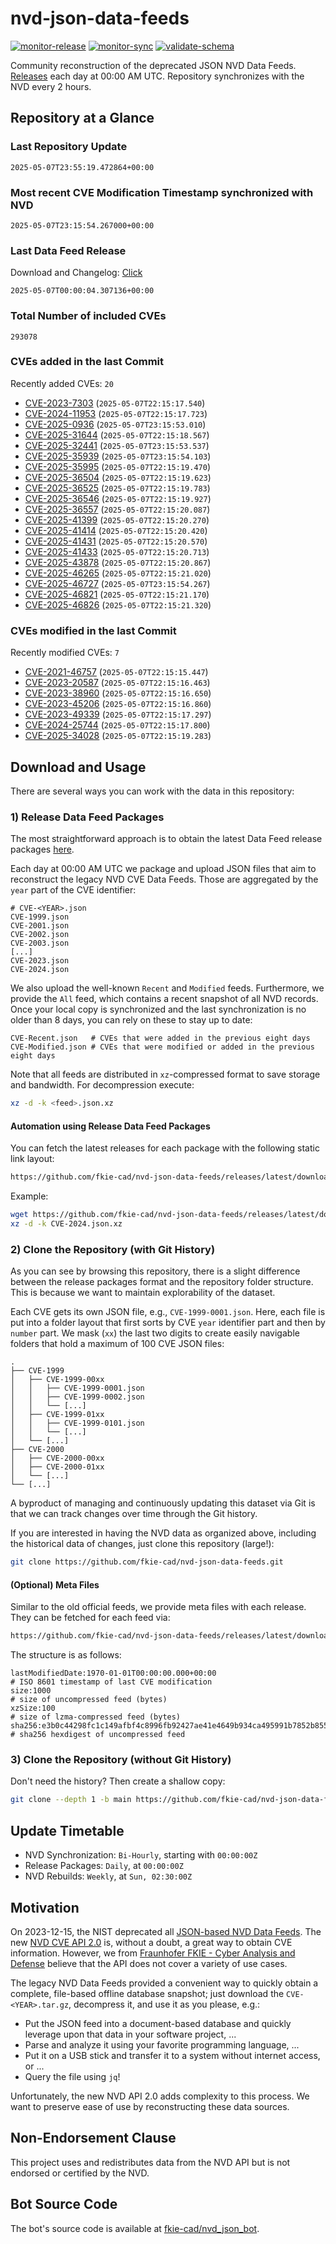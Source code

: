 # nvd-json-data-feeds

[![monitor-release](https://github.com/fkie-cad/nvd-json-data-feeds/actions/workflows/monitor_release.yml/badge.svg)](https://github.com/fkie-cad/nvd-json-data-feeds/actions/workflows/monitor_release.yml)
[![monitor-sync](https://github.com/fkie-cad/nvd-json-data-feeds/actions/workflows/monitor_sync.yml/badge.svg)](https://github.com/fkie-cad/nvd-json-data-feeds/actions/workflows/monitor_sync.yml)
[![validate-schema](https://github.com/fkie-cad/nvd-json-data-feeds/actions/workflows/validate_schema.yml/badge.svg)](https://github.com/fkie-cad/nvd-json-data-feeds/actions/workflows/validate_schema.yml)

Community reconstruction of the deprecated JSON NVD Data Feeds.
[Releases](https://github.com/fkie-cad/nvd-json-data-feeds/releases/latest) each day at 00:00 AM UTC.
Repository synchronizes with the NVD every 2 hours.

## Repository at a Glance

### Last Repository Update

```plain
2025-05-07T23:55:19.472864+00:00
```

### Most recent CVE Modification Timestamp synchronized with NVD

```plain
2025-05-07T23:15:54.267000+00:00
```

### Last Data Feed Release

Download and Changelog: [Click](https://github.com/fkie-cad/nvd-json-data-feeds/releases/latest)

```plain
2025-05-07T00:00:04.307136+00:00
```

### Total Number of included CVEs

```plain
293078
```

### CVEs added in the last Commit

Recently added CVEs: `20`

- [CVE-2023-7303](CVE-2023/CVE-2023-73xx/CVE-2023-7303.json) (`2025-05-07T22:15:17.540`)
- [CVE-2024-11953](CVE-2024/CVE-2024-119xx/CVE-2024-11953.json) (`2025-05-07T22:15:17.723`)
- [CVE-2025-0936](CVE-2025/CVE-2025-09xx/CVE-2025-0936.json) (`2025-05-07T23:15:53.010`)
- [CVE-2025-31644](CVE-2025/CVE-2025-316xx/CVE-2025-31644.json) (`2025-05-07T22:15:18.567`)
- [CVE-2025-32441](CVE-2025/CVE-2025-324xx/CVE-2025-32441.json) (`2025-05-07T23:15:53.537`)
- [CVE-2025-35939](CVE-2025/CVE-2025-359xx/CVE-2025-35939.json) (`2025-05-07T23:15:54.103`)
- [CVE-2025-35995](CVE-2025/CVE-2025-359xx/CVE-2025-35995.json) (`2025-05-07T22:15:19.470`)
- [CVE-2025-36504](CVE-2025/CVE-2025-365xx/CVE-2025-36504.json) (`2025-05-07T22:15:19.623`)
- [CVE-2025-36525](CVE-2025/CVE-2025-365xx/CVE-2025-36525.json) (`2025-05-07T22:15:19.783`)
- [CVE-2025-36546](CVE-2025/CVE-2025-365xx/CVE-2025-36546.json) (`2025-05-07T22:15:19.927`)
- [CVE-2025-36557](CVE-2025/CVE-2025-365xx/CVE-2025-36557.json) (`2025-05-07T22:15:20.087`)
- [CVE-2025-41399](CVE-2025/CVE-2025-413xx/CVE-2025-41399.json) (`2025-05-07T22:15:20.270`)
- [CVE-2025-41414](CVE-2025/CVE-2025-414xx/CVE-2025-41414.json) (`2025-05-07T22:15:20.420`)
- [CVE-2025-41431](CVE-2025/CVE-2025-414xx/CVE-2025-41431.json) (`2025-05-07T22:15:20.570`)
- [CVE-2025-41433](CVE-2025/CVE-2025-414xx/CVE-2025-41433.json) (`2025-05-07T22:15:20.713`)
- [CVE-2025-43878](CVE-2025/CVE-2025-438xx/CVE-2025-43878.json) (`2025-05-07T22:15:20.867`)
- [CVE-2025-46265](CVE-2025/CVE-2025-462xx/CVE-2025-46265.json) (`2025-05-07T22:15:21.020`)
- [CVE-2025-46727](CVE-2025/CVE-2025-467xx/CVE-2025-46727.json) (`2025-05-07T23:15:54.267`)
- [CVE-2025-46821](CVE-2025/CVE-2025-468xx/CVE-2025-46821.json) (`2025-05-07T22:15:21.170`)
- [CVE-2025-46826](CVE-2025/CVE-2025-468xx/CVE-2025-46826.json) (`2025-05-07T22:15:21.320`)


### CVEs modified in the last Commit

Recently modified CVEs: `7`

- [CVE-2021-46757](CVE-2021/CVE-2021-467xx/CVE-2021-46757.json) (`2025-05-07T22:15:15.447`)
- [CVE-2023-20587](CVE-2023/CVE-2023-205xx/CVE-2023-20587.json) (`2025-05-07T22:15:16.463`)
- [CVE-2023-38960](CVE-2023/CVE-2023-389xx/CVE-2023-38960.json) (`2025-05-07T22:15:16.650`)
- [CVE-2023-45206](CVE-2023/CVE-2023-452xx/CVE-2023-45206.json) (`2025-05-07T22:15:16.860`)
- [CVE-2023-49339](CVE-2023/CVE-2023-493xx/CVE-2023-49339.json) (`2025-05-07T22:15:17.297`)
- [CVE-2024-25744](CVE-2024/CVE-2024-257xx/CVE-2024-25744.json) (`2025-05-07T22:15:17.800`)
- [CVE-2025-34028](CVE-2025/CVE-2025-340xx/CVE-2025-34028.json) (`2025-05-07T22:15:19.283`)


## Download and Usage

There are several ways you can work with the data in this repository:

### 1) Release Data Feed Packages

The most straightforward approach is to obtain the latest Data Feed release packages [here](https://github.com/fkie-cad/nvd-json-data-feeds/releases/latest).

Each day at 00:00 AM UTC we package and upload JSON files that aim to reconstruct the legacy NVD CVE Data Feeds.
Those are aggregated by the `year` part of the CVE identifier:

```
# CVE-<YEAR>.json
CVE-1999.json
CVE-2001.json
CVE-2002.json
CVE-2003.json
[...]
CVE-2023.json
CVE-2024.json
```

We also upload the well-known `Recent` and `Modified` feeds.
Furthermore, we provide the `All` feed, which contains a recent snapshot of all NVD records.
Once your local copy is synchronized and the last synchronization is no older than 8 days, you can rely on these to stay up to date:

```plain
CVE-Recent.json   # CVEs that were added in the previous eight days
CVE-Modified.json # CVEs that were modified or added in the previous eight days
```

Note that all feeds are distributed in `xz`-compressed format to save storage and bandwidth.
For decompression execute:

```sh
xz -d -k <feed>.json.xz
```

#### Automation using Release Data Feed Packages

You can fetch the latest releases for each package with the following static link layout:

```sh
https://github.com/fkie-cad/nvd-json-data-feeds/releases/latest/download/CVE-<YEAR>.json.xz
```

Example:

```sh
wget https://github.com/fkie-cad/nvd-json-data-feeds/releases/latest/download/CVE-2024.json.xz
xz -d -k CVE-2024.json.xz
```

### 2) Clone the Repository (with Git History)

As you can see by browsing this repository, there is a slight difference between the release packages format and the repository folder structure.
This is because we want to maintain explorability of the dataset.

Each CVE gets its own JSON file, e.g., `CVE-1999-0001.json`.
Here, each file is put into a folder layout that first sorts by CVE `year` identifier part and then by `number` part.
We mask (`xx`) the last two digits to create easily navigable folders that hold a maximum of 100 CVE JSON files:

```plain
.
├── CVE-1999
│   ├── CVE-1999-00xx
│   │   ├── CVE-1999-0001.json
│   │   ├── CVE-1999-0002.json
│   │   └── [...]
│   ├── CVE-1999-01xx
│   │   ├── CVE-1999-0101.json
│   │   └── [...]
│   └── [...]
├── CVE-2000
│   ├── CVE-2000-00xx
│   ├── CVE-2000-01xx
│   └── [...]
└── [...]
```

A byproduct of managing and continuously updating this dataset via Git is that we can track changes over time through the Git history.

If you are interested in having the NVD data as organized above, including the historical data of changes, just clone this repository (large!):

```sh
git clone https://github.com/fkie-cad/nvd-json-data-feeds.git
```

#### (Optional) Meta Files

Similar to the old official feeds, we provide meta files with each release. They can be fetched for each feed via:

```sh
https://github.com/fkie-cad/nvd-json-data-feeds/releases/latest/download/CVE-<YEAR>.meta
```

The structure is as follows:

```plain
lastModifiedDate:1970-01-01T00:00:00.000+00:00                          # ISO 8601 timestamp of last CVE modification
size:1000                                                               # size of uncompressed feed (bytes)
xzSize:100                                                              # size of lzma-compressed feed (bytes)
sha256:e3b0c44298fc1c149afbf4c8996fb92427ae41e4649b934ca495991b7852b855 # sha256 hexdigest of uncompressed feed
```

### 3) Clone the Repository (without Git History)

Don't need the history? Then create a shallow copy:

```sh
git clone --depth 1 -b main https://github.com/fkie-cad/nvd-json-data-feeds.git
```


## Update Timetable

* NVD Synchronization: `Bi-Hourly`, starting with `00:00:00Z`
* Release Packages: `Daily`, at `00:00:00Z`
* NVD Rebuilds: `Weekly`, at `Sun, 02:30:00Z`


## Motivation

On 2023-12-15, the NIST deprecated all [JSON-based NVD Data Feeds](https://nvd.nist.gov/vuln/data-feeds#divRetirementBanner-1).
The new [NVD CVE API 2.0](https://nvd.nist.gov/developers/vulnerabilities) is, without a doubt, a great way to obtain CVE information.
However, we from [Fraunhofer FKIE - Cyber Analysis and Defense](https://www.fkie.fraunhofer.de/en/departments/cad.html) believe that the API does not cover a variety of use cases.

The legacy NVD Data Feeds provided a convenient way to quickly obtain a complete, file-based offline database snapshot; just download the `CVE-<YEAR>.tar.gz`, decompress it, and use it as you please, e.g.:

- Put the JSON feed into a document-based database and quickly leverage upon that data in your software project, ...
- Parse and analyze it using your favorite programming language, ...
- Put it on a USB stick and transfer it to a system without internet access, or ...
- Query the file using `jq`!

Unfortunately, the new NVD API 2.0 adds complexity to this process.
We want to preserve ease of use by reconstructing these data sources.

## Non-Endorsement Clause

This project uses and redistributes data from the NVD API but is not endorsed or certified by the NVD.

## Bot Source Code

The bot's source code is available at [fkie-cad/nvd\_json\_bot](https://github.com/fkie-cad/nvd_json_bot).